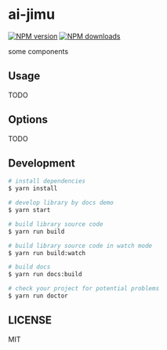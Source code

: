 # ai-jimu

[![NPM version](https://img.shields.io/npm/v/jimu.svg?style=flat)](https://npmjs.org/package/ai-jimu)
[![NPM downloads](http://img.shields.io/npm/dm/jimu.svg?style=flat)](https://npmjs.org/package/ai-jimu)

some components

## Usage

TODO

## Options

TODO

## Development

```bash
# install dependencies
$ yarn install

# develop library by docs demo
$ yarn start

# build library source code
$ yarn run build

# build library source code in watch mode
$ yarn run build:watch

# build docs
$ yarn run docs:build

# check your project for potential problems
$ yarn run doctor
```

## LICENSE

MIT
